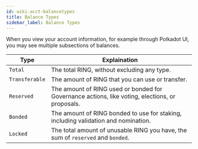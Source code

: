 ```yaml
---
id: wiki-acct-balancetypes
title: Balance Types
sidebar_label: Balance Types
---
```


When you view your account information, for example through Polkadot UI, you may see multiple subsections of balances.

| Type           | Explaination                                                                                    |
| -------------- | ----------------------------------------------------------------------------------------------- |
| `Total`        | The total RING, without excluding any type.                                                     |
| `Transferable` | The amount of RING that you can use or transfer.                                                |
| `Reserved`     | The amount of RING used or bonded for Governance actions, like voting, elections, or proposals. |
| `Bonded`       | The amount of RING bonded to use for staking, including validation and nomination.              |
| `Locked`       | The total amount of unusable RING you have, the sum of `reserved` and `bonded`.                 |
